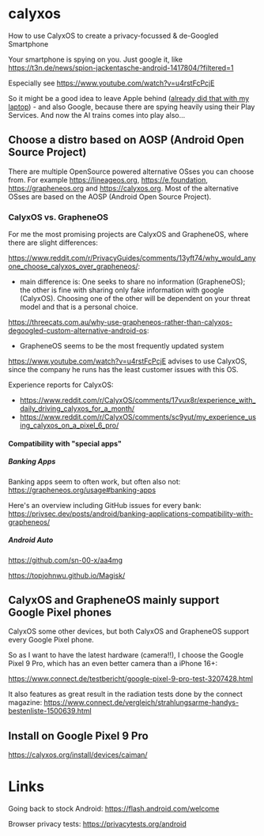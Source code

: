 # calyxos
How to use CalyxOS to create a privacy-focussed &amp; de-Googled Smartphone


Your smartphone is spying on you. Just google it, like https://t3n.de/news/spion-jackentasche-android-1417804/?filtered=1

Especially see https://www.youtube.com/watch?v=u4rstFcPcjE

So it might be a good idea to leave Apple behind ([already did that with my laptop](https://github.com/jonashackt/mac-to-linux)) - and also Google, because there are spying heavily using their Play Services. And now the AI trains comes into play also... 


## Choose a distro based on AOSP (Android Open Source Project)

There are multiple OpenSource powered alternative OSses you can choose from. For example https://lineageos.org, https://e.foundation, https://grapheneos.org and https://calyxos.org. Most of the alternative OSses are based on the AOSP (Android Open Source Project).


### CalyxOS vs. GrapheneOS

For me the most promising projects are CalyxOS and GrapheneOS, where there are slight differences:

https://www.reddit.com/r/PrivacyGuides/comments/13yft74/why_would_anyone_choose_calyxos_over_grapheneos/:
* main difference is: One seeks to share no information (GrapheneOS); the other is fine with sharing only fake information with google (CalyxOS). Choosing one of the other will be dependent on your threat model and that is a personal choice. 

https://threecats.com.au/why-use-grapheneos-rather-than-calyxos-degoogled-custom-alternative-android-os:

* GrapheneOS seems to be the most frequently updated system




https://www.youtube.com/watch?v=u4rstFcPcjE advises to use CalyxOS, since the company he runs has the least customer issues with this OS.


Experience reports for CalyxOS:
* https://www.reddit.com/r/CalyxOS/comments/17vux8r/experience_with_daily_driving_calyxos_for_a_month/
* https://www.reddit.com/r/CalyxOS/comments/sc9yut/my_experience_using_calyxos_on_a_pixel_6_pro/


#### Compatibility with "special apps"

##### Banking Apps

Banking apps seem to often work, but often also not: https://grapheneos.org/usage#banking-apps 

Here's an overview including GitHub issues for every bank: https://privsec.dev/posts/android/banking-applications-compatibility-with-grapheneos/

##### Android Auto

https://github.com/sn-00-x/aa4mg

https://topjohnwu.github.io/Magisk/


## CalyxOS and GrapheneOS mainly support Google Pixel phones

CalyxOS some other devices, but both CalyxOS and GrapheneOS support every Google Pixel phone.

So as I want to have the latest hardware (camera!!), I choose the Google Pixel 9 Pro, which has an even better camera than a iPhone 16+:

https://www.connect.de/testbericht/google-pixel-9-pro-test-3207428.html

It also features as great result in the radiation tests done by the connect magazine: https://www.connect.de/vergleich/strahlungsarme-handys-bestenliste-1500639.html






## Install on Google Pixel 9 Pro

https://calyxos.org/install/devices/caiman/



# Links

Going back to stock Android: https://flash.android.com/welcome

Browser privacy tests: https://privacytests.org/android